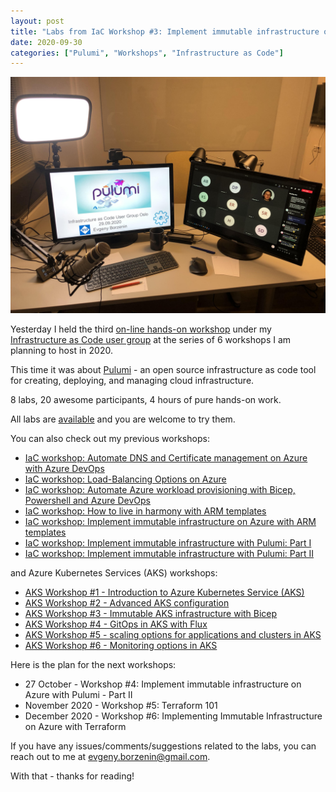 ```yaml
---
layout: post
title: "Labs from IaC Workshop #3: Implement immutable infrastructure on Azure with Pulumi - Part I"
date: 2020-09-30
categories: ["Pulumi", "Workshops", "Infrastructure as Code"]
---
```


![logo](/images/2020-09-30-logo.jpg)

Yesterday I held the third [on-line hands-on workshop](https://www.meetup.com/Infrastructure-As-Code-User-Group-Oslo/events/272952783/) under my [Infrastructure as Code user group](https://www.meetup.com/Infrastructure-As-Code-User-Group-Oslo) at the series of 6 workshops I am planning to host in 2020.

This time it was about [Pulumi](https://www.pulumi.com/) - an open source infrastructure as code tool for creating, deploying, and managing cloud infrastructure.

8 labs, 20 awesome participants, 4 hours of pure hands-on work.

All labs are [available](https://github.com/evgenyb/iac-meetup/tree/master/workshops/03-implement-immutable-infrastructure-on-azure-with-pulumi) and you are welcome to try them.

You can also check out my previous workshops:

* [IaC workshop: Automate DNS and Certificate management on Azure with Azure DevOps](https://borzenin.com/dns-and-ssl-management-on-azure-with-ado-workshop-labs/)
* [IaC workshop: Load-Balancing Options on Azure](https://borzenin.com/azure-load-balancing-options-workshop-labs/)
* [IaC workshop: Automate Azure workload provisioning with Bicep, Powershell and Azure DevOps](https://borzenin.com/iac-with-azure-devops-workshop-labs/)
* [IaC workshop: How to live in harmony with ARM templates](https://borzenin.com/iac-ws1-labs/)
* [IaC workshop: Implement immutable infrastructure on Azure with ARM templates](https://borzenin.com/iac-ws2-labs/)
* [IaC workshop: Implement immutable infrastructure with Pulumi: Part I](https://borzenin.com/iac-ws3-labs/)
* [IaC workshop: Implement immutable infrastructure with Pulumi: Part II](https://borzenin.com/iac-ws4-labs/)

and Azure Kubernetes Services (AKS) workshops:

* [AKS Workshop #1 - Introduction to Azure Kubernetes Service (AKS)](https://borzenin.com/azure-kubernetes-service-aks-workshop-1-labs/)
* [AKS Workshop #2 - Advanced AKS configuration](https://borzenin.com/azure-kubernetes-service-aks-workshop-2-labs/)
* [AKS Workshop #3 - Immutable AKS infrastructure with Bicep](https://borzenin.com/azure-kubernetes-service-aks-workshop-3-labs/)
* [AKS Workshop #4 - GitOps in AKS with Flux](https://borzenin.com/azure-kubernetes-service-aks-workshop-4-labs/)
* [AKS Workshop #5 - scaling options for applications and clusters in AKS](https://borzenin.com/azure-kubernetes-service-aks-workshop-5-labs/)
* [AKS Workshop #6 - Monitoring options in AKS](https://borzenin.com/azure-aks-workshop-6-monitoring-options-aks-labs/)

Here is the plan for the next workshops:

* 27 October - Workshop #4: Implement immutable infrastructure on Azure with Pulumi - Part II
* November 2020 - Workshop #5: Terraform 101
* December 2020 - Workshop #6: Implementing Immutable Infrastructure on Azure with Terraform

If you have any issues/comments/suggestions related to the labs, you can reach out to me at evgeny.borzenin@gmail.com.

With that - thanks for reading!
